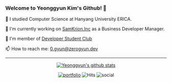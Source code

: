 
### Welcome to Yeonggyun Kim's Github! 👋
🏫 I studied Computer Science at Hanyang University ERICA.

🔭 I'm currently working on [SamKrion.Inc](http://samkrion.com/) as a Business Developer Manager.

🍭 I'm member of [Developer Student Club](https://developers.google.com/community/dsc)

📫 How to reach me: 0.gyun@zerogyun.dev
<hr>
<div align=center>
  
  [![Yeonggyun's github stats](https://github-readme-stats.vercel.app/api?username=CXZ7720&show_icons=true)](https://github.com/anuraghazra/github-readme-stats)
  
  [![portfolio](https://img.shields.io/badge/Portfolio-HERE-9cf)](https://zerogyun.dev/portfolio) 
  ![Hits](https://hits.seeyoufarm.com/api/count/incr/badge.svg?url=https%3A%2F%2Fgithub.com%2FCXZ7720)
  ![social](https://img.shields.io/github/followers/CXZ7720?style=social)
  
</div>

<!--
**CXZ7720/CXZ7720** is a ✨ _special_ ✨ repository because its `README.md` (this file) appears on your GitHub profile.

Here are some ideas to get you started:

- 🔭 I’m currently working on ...
- 🌱 I’m currently learning ...
- 👯 I’m looking to collaborate on ...
- 🤔 I’m looking for help with ...
- 💬 Ask me about ...
- 📫 How to reach me: ...
- 😄 Pronouns: ...
- ⚡ Fun fact: ...
-->
